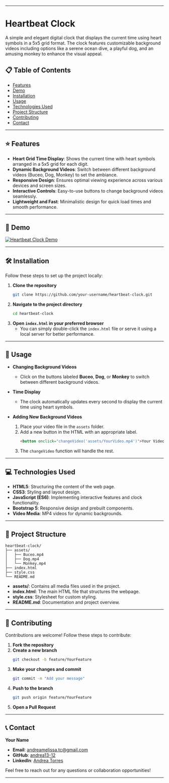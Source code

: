 
---

# Heartbeat Clock

A simple and elegant digital clock that displays the current time using heart symbols in a 5x5 grid format. The clock features customizable background videos including options like a serene ocean dive, a playful dog, and an amusing monkey to enhance the visual appeal.

## 📋 Table of Contents

- [Features](#features)
- [Demo](#demo)
- [Installation](#installation)
- [Usage](#usage)
- [Technologies Used](#technologies-used)
- [Project Structure](#project-structure)
- [Contributing](#contributing)
- [Contact](#contact)

---

## ⭐ Features

- **Heart Grid Time Display**: Shows the current time with heart symbols arranged in a 5x5 grid for each digit.
- **Dynamic Background Videos**: Switch between different background videos (Buceo, Dog, Monkey) to set the ambiance.
- **Responsive Design**: Ensures optimal viewing experience across various devices and screen sizes.
- **Interactive Controls**: Easy-to-use buttons to change background videos seamlessly.
- **Lightweight and Fast**: Minimalistic design for quick load times and smooth performance.

---

## 🎥 Demo

[![Heartbeat Clock Demo](./assets/demo.gif)](#)

---

## 🛠️ Installation

Follow these steps to set up the project locally:

1. **Clone the repository**
   ```bash
   git clone https://github.com/your-username/heartbeat-clock.git
   ```
2. **Navigate to the project directory**
   ```bash
   cd heartbeat-clock
   ```
3. **Open `index.html` in your preferred browser**
   - You can simply double-click the `index.html` file or serve it using a local server for better performance.
   
---
## 🚀 Usage

- **Changing Background Videos**
  - Click on the buttons labeled **Buceo**, **Dog**, or **Monkey** to switch between different background videos.
  
- **Time Display**
  - The clock automatically updates every second to display the current time using heart symbols.
  
- **Adding New Background Videos**
  1. Place your video file in the `assets` folder.
  2. Add a new button in the HTML with an appropriate label.
     ```html
     <button onclick="changeVideo('assets/YourVideo.mp4')">Your Video</button>
     ```
  3. The `changeVideo` function will handle the rest.

---

## 💻 Technologies Used

- **HTML5**: Structuring the content of the web page.
- **CSS3**: Styling and layout design.
- **JavaScript (ES6)**: Implementing interactive features and clock functionality.
- **Bootstrap 5**: Responsive design and prebuilt components.
- **Video Media**: MP4 videos for dynamic backgrounds.

---

## 📁 Project Structure

```
heartbeat-clock/
├── assets/
│   ├── Buceo.mp4
│   ├── Dog.mp4
│   └── Monkey.mp4
├── index.html
├── style.css
└── README.md
```

- **assets/**: Contains all media files used in the project.
- **index.html**: The main HTML file that structures the webpage.
- **style.css**: Stylesheet for custom styling.
- **README.md**: Documentation and project overview.

---

## 🤝 Contributing

Contributions are welcome! Follow these steps to contribute:

1. **Fork the repository**
2. **Create a new branch**
   ```bash
   git checkout -b feature/YourFeature
   ```
3. **Make your changes and commit**
   ```bash
   git commit -m "Add your message"
   ```
4. **Push to the branch**
   ```bash
   git push origin feature/YourFeature
   ```
5. **Open a Pull Request**


---

## 📞 Contact

**Your Name**
- **Email**: andreamelissa.tc@gmail.com
- **GitHub**: [andrea13-12](https://github.com/andrea13-12
)
- **LinkedIn**: [Andrea Torres](https://www.linkedin.com/in/andrea-torres-cerdan/)

Feel free to reach out for any questions or collaboration opportunities!

---